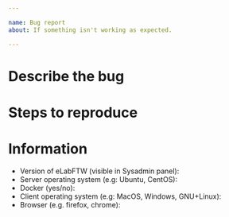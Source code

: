 ```yaml
---

name: Bug report
about: If something isn't working as expected.

---
```


# Describe the bug
<!-- Before reporting an issue please check that you are using the latest eLabFTW version! -->

<!-- Please describe precisely your problem here. -->

# Steps to reproduce

<!-- A reproducible bug is always much easier to fix! -->

# Information

<!-- Please make sure to fill this information! -->

- Version of eLabFTW (visible in Sysadmin panel):
- Server operating system (e.g: Ubuntu, CentOS):
- Docker (yes/no):
- Client operating system (e.g: MacOS, Windows, GNU+Linux):
- Browser (e.g. firefox, chrome):
